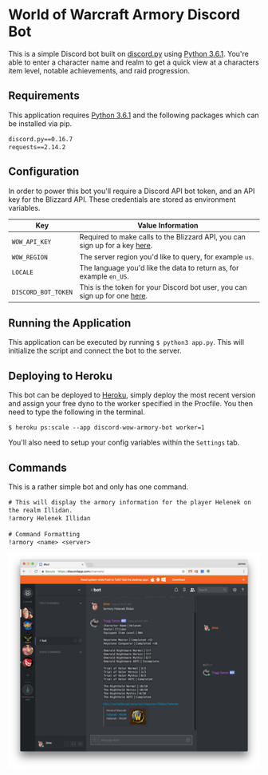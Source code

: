# World of Warcraft Armory Discord Bot
This is a simple Discord bot built on [discord.py](https://github.com/Rapptz/discord.py) using [Python 3.6.1](https://www.python.org/). You're able to enter a character name and realm to get a quick view at a characters item level, notable achievements, and raid progression.


## Requirements
This application requires [Python 3.6.1](https://www.python.org/) and the following packages which can be installed via pip.

```
discord.py==0.16.7
requests==2.14.2
```


## Configuration
In order to power this bot you'll require a Discord API bot token, and an API key for the Blizzard API. These credentials are stored as environment variables.

| Key  | Value Information |
| ------------- | ------------- |
| `WOW_API_KEY`  | Required to make calls to the Blizzard API, you can sign up for a key [here](https://dev.battle.net/).  |
| `WOW_REGION`  | The server region you'd like to query, for example `us`.  |
| `LOCALE`  | The language you'd like the data to return as, for example `en_US`.  |
| `DISCORD_BOT_TOKEN`  | This is the token for your Discord bot user, you can sign up for one [here](https://discordapp.com/developers/docs/intro). |


## Running the Application
This application can be executed by running `$ python3 app.py`. This will initialize the script and connect the bot to the server.


## Deploying to Heroku
This bot can be deployed to [Heroku](https://www.heroku.com), simply deploy the most recent version and assign your free dyno to the worker specified in the Procfile. You then need to type the following in the terminal.

```
$ heroku ps:scale --app discord-wow-armory-bot worker=1
```

You'll also need to setup your config variables within the `Settings` tab.


## Commands
This is a rather simple bot and only has one command.

```
# This will display the armory information for the player Helenek on the realm Illidan.
!armory Helenek Illidan

# Command Formatting
!armory <name> <server>
```

![Screenshot](assets/screenshot.png)
